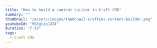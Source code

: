 ```yaml
---
title: "How to build a content builder in Craft CMS"
summary: ""
thumbnail: "/assets/images/thumbnail-craftcms-content-builder.png"
youtubeId: "VSXglzqJ2Z4"
duration: "7:19"
tags:
  - Craft CMS
---
```

